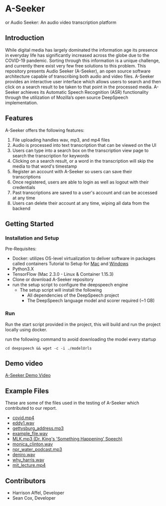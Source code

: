 # A-Seeker

or Audio Seeker: An audio video transcription platform

## Introduction

While digital media has largely dominated the information age its presence in everyday life has significantly increased across the globe due to the COVID-19 pandemic.
Sorting through this information is a unique challenge, and currently there exist very few free solutions to this problem. This repository presents Audio Seeker (A-Seeker),
an open source software architecture capable of transcribing both audio and video files. A-Seeker provides an interactive user interface which allows users to search
and then click on a search result to be taken to that point in the processed media. A-Seeker achieves its Automatic Speech Recognition (ASR) functionality through the
utilization of Mozilla’s open source DeepSpeech implementation.


## Features
A-Seeker offers the following features:
1. File uploading handles wav, mp3, and mp4 files
2. Audio is processed into text transcription that can be viewed on the UI
3. Users can type into a search box on the transcription view page to search the transcription for keywords
4. Clicking on a search result, or a word in the transcription will skip the media to that word's timestamp
5. Register an account with A-Seeker so users can save their transcriptions
6. Once registered, users are able to login as well as logout with their credentials
7. Past transcriptions are saved to a user's account and can be accessed at any time
8. Users can delete their account at any time, wiping all data from the backend

## Getting Started
### Installation and Setup
Pre-Requisites:
- Docker: utilizes OS-level virtualization to deliver software in packages called containers
Tutorial to Setup for [Mac](https://docs.docker.com/docker-for-mac/install/) and [Windows](https://docs.docker.com/docker-for-windows/install/)
- Python3.X  
- TensorFlow (Mac 2.3.0 - Linux & Container 1.15.3)
- Clone or download A-Seeker repository
- run the setup script to configure the deepspeech engine 
    - The setup script will install the following        
        - All dependencies of the DeepSpeech project
        - The DeepSpeech language model and scorer required (~1 GB)

### Run

Run the start script provided in the project, this will build and run the project locally using docker.

run the following command to avoid downloading the model every startup 

 
`cd deepspeech && wget -c -i ./modelUrls` 

## Demo video

[A-Seeker Demo Video](https://drive.google.com/file/d/1rkindtNzpnAwZZ06Ox8RtNJhWQqsB8e4/view?usp=sharing)

## Example Files
These are some of the files used in the testing of A-Seeker which contributed to our report.
- [covid.mp4](https://drive.google.com/file/d/1HJ7b4E8eo4IoEQjDzlaJa1IM7je8MqIK/view?usp=sharing)
- [eddy1.wav](https://drive.google.com/file/d/1GP13uJBxCM0TyfTUFUEpotRb-0MrGAtL/view?usp=sharing)
- [gettysburg_address.mp3](https://drive.google.com/file/d/1-nyrnTGrI8VNg8909ilynFRvrpSTJeJA/view?usp=sharing)
- [example_file.wav](https://drive.google.com/file/d/1UtbKNpPN0vx-fE53cdtxoVwrCZfI6iGt/view?usp=sharing)
- [MLK.mp3 (Dr. King's 'Something Happening' Speech)](https://drive.google.com/file/d/1dhc6tTZ1rorDKxtqPdFbtQf-eLa_ASwF/view?usp=sharing)
- [monica_clinton.wav](https://drive.google.com/file/d/1iXr9FZJMFXMUZh8Zx5yHsgJ2FVGaMTjY/view?usp=sharing)
- [npr_water_podcast.mp3](https://drive.google.com/file/d/1O5zd1-MZ0iijVWPa9K-IS5Fa6a2qMmZN/view?usp=sharing)
- [deniro.wav](https://drive.google.com/file/d/1UW_eBvIIcMipbP9NPjSKGDOcUlfiHp4U/view?usp=sharing)
- [why_harris.wav](https://drive.google.com/file/d/1uIDwNzIzL9SyM5WgtHval61bC22ANtn9/view?usp=sharing)
- [mit_lecture.mp4](https://drive.google.com/file/d/1bbLQmT-euuY9_w_dp3f0rGV59rqpVZRo/view?usp=sharing)


## Contributors

* Harrison Affel, Developer
* Sean Cox, Developer
